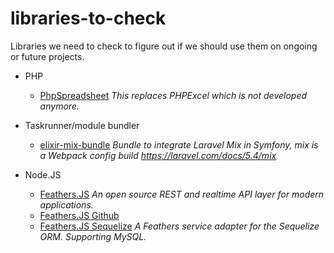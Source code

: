 # libraries-to-check
Libraries we need to check to figure out if we should use them on ongoing or future projects.

* PHP
  * [PhpSpreadsheet](https://github.com/PHPOffice/PhpSpreadsheet) *This replaces PHPExcel which is not developed anymore.*
  
* Taskrunner/module bundler
  * [elixir-mix-bundle](https://github.com/iulyanp/elixir-mix-bundle) *Bundle to integrate Laravel Mix in Symfony, mix is a Webpack config build https://laravel.com/docs/5.4/mix*

* Node.JS
  * [Feathers.JS](https://feathersjs.com/) *An open source REST and realtime API layer for modern applications.*
  * [Feathers.JS Github](https://github.com/feathersjs)
  * [Feathers.JS Sequelize](https://github.com/feathersjs/feathers-sequelize) *A Feathers service adapter for the Sequelize ORM. Supporting MySQL.*
